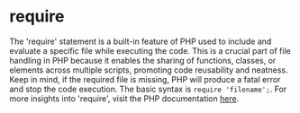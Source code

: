 # require

The 'require' statement is a built-in feature of PHP used to include and evaluate a specific file while executing the code. This is a crucial part of file handling in PHP because it enables the sharing of functions, classes, or elements across multiple scripts, promoting code reusability and neatness. Keep in mind, if the required file is missing, PHP will produce a fatal error and stop the code execution. The basic syntax is `require 'filename';`. For more insights into 'require', visit the PHP documentation [here](https://www.php.net/manual/en/function.require.php).